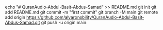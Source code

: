 echo "# QuranAudio-Abdul-Basit-Abdus-Samad" >> README.md
git init
git add README.md
git commit -m "first commit"
git branch -M main
git remote add origin https://github.com/alvaronobility/QuranAudio-Abdul-Basit-Abdus-Samad.git
git push -u origin main

